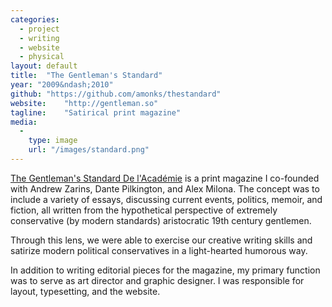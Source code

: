 ```yaml
---
categories:
  - project
  - writing
  - website
  - physical
layout: default
title:  "The Gentleman's Standard"
year: "2009&ndash;2010"
github: "https://github.com/amonks/thestandard"
website:    "http://gentleman.so"
tagline:    "Satirical print magazine"
media:
  -
    type: image
    url: "/images/standard.png"
---
```

<a href="http://gentleman.so">The Gentleman's Standard De l'Acad&eacute;mie</a> is a print magazine I co-founded with Andrew Zarins, Dante Pilkington, and Alex Milona. The concept was to include a variety of essays, discussing current events, politics, memoir, and fiction, all written from the hypothetical perspective of extremely conservative (by modern standards) aristocratic 19th century gentlemen.

Through this lens, we were able to exercise our creative writing skills and satirize modern political conservatives in a light-hearted humorous way.

In addition to writing editorial pieces for the magazine, my primary function was to serve as art director and graphic designer. I was responsible for layout, typesetting, and the website.

